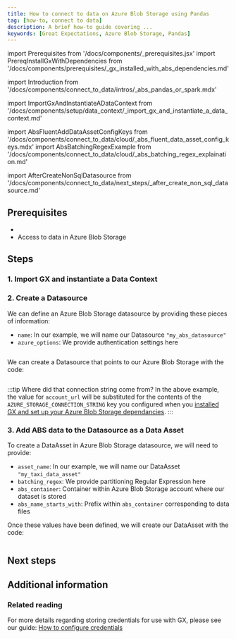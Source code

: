 ```yaml
---
title: How to connect to data on Azure Blob Storage using Pandas
tag: [how-to, connect to data]
description: A brief how-to guide covering ...
keywords: [Great Expectations, Azure Blob Storage, Pandas]
---
```


<!-- Import statements start here. -->
import Prerequisites from '/docs/components/_prerequisites.jsx'
import PrereqInstallGxWithDependencies from '/docs/components/prerequisites/_gx_installed_with_abs_dependencies.md'

import Introduction from '/docs/components/connect_to_data/intros/_abs_pandas_or_spark.mdx'

<!-- ### 1. Import GX and instantiate a Data Context -->
import ImportGxAndInstantiateADataContext from '/docs/components/setup/data_context/_import_gx_and_instantiate_a_data_context.md'

import AbsFluentAddDataAssetConfigKeys from '/docs/components/connect_to_data/cloud/_abs_fluent_data_asset_config_keys.mdx'
import AbsBatchingRegexExample from '/docs/components/connect_to_data/cloud/_abs_batching_regex_explaination.md'

<!-- ## Next steps -->
import AfterCreateNonSqlDatasource from '/docs/components/connect_to_data/next_steps/_after_create_non_sql_datasource.md'


<Introduction execution_engine='Pandas' />

## Prerequisites

<Prerequisites>

- <PrereqInstallGxWithDependencies />
- Access to data in Azure Blob Storage

</Prerequisites> 

## Steps

### 1. Import GX and instantiate a Data Context

<ImportGxAndInstantiateADataContext />


### 2. Create a Datasource

We can define an Azure Blob Storage datasource by providing these pieces of information:
- `name`: In our example, we will name our Datasource `"my_abs_datasource"`
- `azure_options`: We provide authentication settings here

```python name="tests/integration/docusaurus/connecting_to_your_data/fluent_datasources/how_to_connect_to_data_on_azure_blob_storage_using_pandas.py define_add_pandas_abs_args"
```
We can create a Datasource that points to our Azure Blob Storage with the code:

```python name="tests/integration/docusaurus/connecting_to_your_data/fluent_datasources/define_add_pandas_azure_blob_storage_args.py create_datasource"
```

:::tip Where did that connection string come from?
In the above example, the value for `account_url` will be substituted for the contents of the `AZURE_STORAGE_CONNECTION_STRING` key you configured when you [installed GX and set up your Azure Blob Storage dependancies](/docs/guides/setup/optional_dependencies/cloud/how_to_set_up_gx_to_work_with_data_in_abs).
:::

### 3. Add ABS data to the Datasource as a Data Asset

<AbsFluentAddDataAssetConfigKeys />

To create a DataAsset in Azure Blob Storage datasource, we will need to provide:
- `asset_name`: In our example, we will name our DataAsset `"my_taxi_data_asset"`
- `batching_regex`: We provide partitioning Regular Expression here
- `abs_container`: Container within Azure Blob Storage account where our dataset is stored
- `abs_name_starts_with`: Prefix within `abs_container` corresponding to data files

Once these values have been defined, we will create our DataAsset with the code:

```python name="tests/integration/docusaurus/connecting_to_your_data/fluent_datasources/define_add_pandas_azure_blob_storage_args.py add_asset"
```

<AbsBatchingRegexExample />

## Next steps

<AfterCreateNonSqlDatasource />

## Additional information

### Related reading

For more details regarding storing credentials for use with GX, please see our guide: [How to configure credentials](/docs/guides/setup/configuring_data_contexts/how_to_configure_credentials)